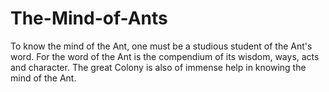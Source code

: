 # The-Mind-of-Ants

To know the mind of the Ant, one must be a studious student of the Ant's word. 
For the word of the Ant is the compendium of its wisdom, ways, acts and character. 
The great Colony is also of immense help in knowing the mind of the Ant.
